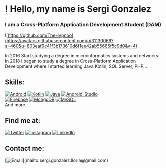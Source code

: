 # ! Hello, my name is Sergi Gonzalez
### I am a Cross-Platform Application Development Student (DAM)

![https://github.com/TheHypnoo](https://avatars.githubusercontent.com/u/31130069?s=460&u=803eaf9c41f3b173610d6f1ee42ab55665f5c9d0&v=4)

In 2016 Start studying a degree in microinformatics systems and networks
</br>
In 2018 I began to study a degree in Cross-Platform Application Development where I started learning Java,Kotlin, SQL Server, PHP...

## Skills:
[![Android](https://img.shields.io/badge/Android-3DDC84?style=for-the-badge&logo=android&logoColor=white&labelColor=101010)]()
[![Kotlin](https://img.shields.io/badge/Kotlin-0095D5?style=for-the-badge&logo=kotlin&logoColor=white&labelColor=101010)]()
[![Java](https://img.shields.io/badge/Java-007396?style=for-the-badge&logo=java&logoColor=white&labelColor=101010)]()
[![Android_Studio](https://img.shields.io/badge/Android_Studio-3DDC84?style=for-the-badge&logo=android-studio&logoColor=white&labelColor=101010)]()
</br>
[![Firebase](https://img.shields.io/badge/Firebase-FFCA28?style=for-the-badge&logo=firebase&logoColor=white&labelColor=101010)]()
[![MongoDB](https://img.shields.io/badge/MongoDB-47A248?style=for-the-badge&logo=mongodb&logoColor=white&labelColor=101010)]()
[![MySQL](https://img.shields.io/badge/MySQL-4479A1?style=for-the-badge&logo=mysql&logoColor=white&labelColor=101010)]()
</br>
And more...

## Find me at:
[![Twitter](https://img.shields.io/badge/Twitter-@TheHypnoo-1DA1F2?style=for-the-badge&logo=twitter&logoColor=white&labelColor=101010)](https://twitter.com/sergigonzalez29)
[![Instagram](https://img.shields.io/badge/Instagram-@TheHypnoo-E4405F?style=for-the-badge&logo=instagram&logoColor=white&labelColor=101010)](https://instagram.com/sergigonzalez29)
[![LinkedIn](https://img.shields.io/badge/LinkedIn-TheHypnoo-0077B5?style=for-the-badge&logo=linkedin&logoColor=white&labelColor=101010)](https://www.linkedin.com/in/sergi-gonzalez-lloria-5b7553185/)

## Contact me:
[![Email](https://img.shields.io/badge/sergi.gonzalez.lloria@gmail.com-my_personal_email_(slow_response)-D14836?style=for-the-badge&logo=gmail&logoColor=white&labelColor=101010)](mailto:sergi.gonzalez.lloria@gmail.com)
